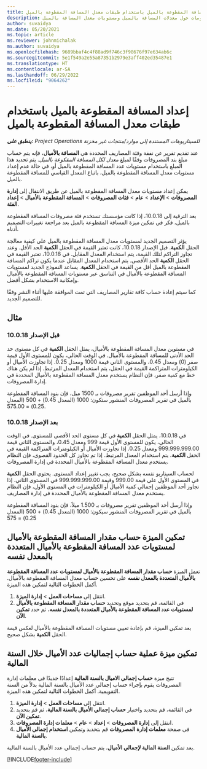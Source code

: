 ```yaml
---
title: إعداد المسافة المقطوعة بالميل باستخدام طبقات معدل المسافة المقطوعة بالميل
description: يوفر هذا المقال معلومات حول معدلات المسافة بالميل ومستويات معدل المسافة بالميل‬.
author: suvaidya
ms.date: 05/20/2021
ms.topic: article
ms.reviewer: johnmichalak
ms.author: suvaidya
ms.openlocfilehash: 9689bbaf4c4f88ad9f746c3f98676f97e634ab6c
ms.sourcegitcommit: 5e1f549a2e55a87351b2979e3aff402ed35487e1
ms.translationtype: HT
ms.contentlocale: ar-SA
ms.lasthandoff: 06/29/2022
ms.locfileid: "9064262"
---
```

# <a name="set-up-mileage-using-mileage-rate-tiers"></a>إعداد المسافة المقطوعة بالميل باستخدام طبقات معدل المسافة المقطوعة بالميل

_**ينطبق على:** Project Operations للسيناريوهات المستندة إلى موارد/منتجات غير مخزنة‬_

عند تقديم تقرير عن نفقة وفئة المصاريف المحددة هي **المسافة بالأميال**، فإنه يتم حساب مبلغ بند المصروفات وفقًا لمبلغ *معدل لكل المسافة المقكوعة بالميل*. يتم تحديد هذا المبلغ باستخدام مستويات عدد المسافة المقطوعة بالميل أو، في حالة عدم إعداد مستويات معدل المسافة المقطوعة بالميل، باتباع المعدل القياسي للمسافة المقطوعة بالميل. 

يمكن إعداد مستويات معدل المسافة المقطوعة بالميل عن طريق الانتقال إلى **إدارة المصروفات** > **الإعداد** > **عام** > **فئات المصروفات** > **المسافة المقطوعة بالأميال** > **إعداد الفئة**.

بعد الترقية إلى 10.0.18، إذا كانت مؤسستك تستخدم فئة مصروفات المسافة المقطوعة بالميل، فكر في تمكين ميزة المسافة المقطوعة بالميل بعد مراجعة تغييرات التصميم أدناه. 

يؤثر التصميم الجديد لمستويات معدل المسافة المقطوعة بالميل على كيفية معالجة الحقل **الكمية**. قبل الإصدار 10.0.18، كانت تعتبر القيمة في الحقل **الكمية** الحد الأقل. وعند تجاوز التراكم لتلك القيمة، يتم استخدام المعدل المقابل.  في 10.0.18، تعتبر القيمة في الحقل **الكمية** الحد الأقصى. يتم استخدام المعدل المقابل عندما يكون تراكم المسافة المقطوعة بالميل أقل من القيمة في الحقل **الكمية**.  يساعد النموذج الجديد لمستويات المسافة المقطوعة بالأميال في التناسق عبر مستويات المسافة المقطوعة بالأميال وإمكانية الاستخدام بشكل أفضل.   

كما سيتم إعادة حساب كافة تقارير المصاريف التي تمت الموافقة عليها أثناء النشر وفقًا للتصميم الجديد.

## <a name="example"></a>مثال
 
### <a name="before-version-10018"></a>قبل الإصدار 10.0.18
في مستوين معدل المسافة المقطوعة بالأميال، يمثل الحقل **الكمية** في كل مستوى حد الحد الأدنى للمسافة المقطوعة بالأميال. في الوقت الحالي، يكون للمستوى الأول قيمة صفر (0) ومعدل 0.45، والمستوى الثاني قيمة 1000 ومعدل 0.25. إذا تجاوزت الأميال أو الكيلومترات المتراكمة القيمة في الحقل، يتم استخدام المعدل المرتبط. إذا لم يكن هناك خط مع كمية صفر، فإن النظام يستخدم معدل المسافة المقطوعة بالأميال المحددة في إدارة المصروفات. 
 
وإذا أرسل أحد الموظفين تقرير مصروفات بـ 1500 ميل، فإن بنود المسافة المقطوعة بالميل في تقرير المصروفات المنشور ستكون: 1000 (المعدل 0.45) + 500 (المعدل 0.25) = 575.00.

### <a name="after-version-10018"></a>بعد الإصدار 10.0.18
في 10.0.18، يمثل الحقل **الكمية** في كل مستوى الحد الأقصى للمستوى. في الوقت الحالي، يكون للمستوى الأول قيمة 999 ومعدل 0.45، والمستوى الثاني قيمة 999.999.999.00 ومعدل 0.25. إذا تجاوزت الأميال أو الكيلومترات المتراكمة القيمة في الحقل **الكمية**، يتم استخدام المعدل المرتبط. إذا تم تجاوز كل الحدود القصوى، فإن النظام يستخدم معدل المسافة المقطوعة بالأميال المحددة في إدارة المصروفات. 
 
لحساب السيناريو نفسه بشكل صحيح، يجب تغيير إعداد المستوى. يحتوي الحقل **الكمية** في المستوى الأول على قيمة 999.00 وقيمة 999.999.999.00 في المستوى الثاني. إذا تجاوز أحد الموظفين إجمالي كمية الأميال أو الكيلومترات في المستوى الأول، فإن النظام يستخدم معدل المسافة المقطوعة بالأميال المحددة في إدارة المصاريف. 
  
وإذا أرسل أحد الموظفين تقرير مصروفات بـ 1.500 ميلاً، فإن بنود المسافة المقطوعة بالميل في تقرير المصروفات المنشور سيكون: 1000 (المعدل 0.45) + 500 (المعدل 0.25) = 575

## <a name="enable-the-mileage-amount-calculation-for-multiple-mileage-tiers-with-same-rate-feature"></a>تمكين الميزة حساب مقدار المسافة المقطوعة بالأميال لمستويات عدد المسافة المقطوعة بالأميال المتعددة بالمعدل نفسه

تعمل الميزة **حساب مقدار المسافة المقطوعة بالأميال لمستويات عدد المسافة المقطوعة بالأميال المتعددة بالمعدل نفسه** على تحسين حساب معدل المسافة المقطوعة بالأميال. أكمل الخطوات التالية لتمكين هذه الميزة.

1. انتقل إلى **مساحات العمل** > **إدارة الميزة**. 
2. في القائمة، قم بتحديد موقع وتحديد **حساب مقدار المسافة المقطوعة بالأميال لمستويات عدد المسافة المقطوعة بالأميال المتعددة بالمعدل نفسه‬**، ثم حدد **تمكين الآن**.

بعد تمكين الميزة، قم بإعادة تعيين مستويات المسافة المقطوعة بالأميال لعكس قيمة الحقل **الكمية** بشكل صحيح. 

## <a name="enable-the-mileage-totals-calculation-by-fiscal-year-feature"></a>تمكين ميزة عملية حساب إجماليات عدد الأميال خلال السنة المالية

تتيح ميزة **حساب إجمالي الاميال بالسنة المالية** إعدادًا جديدًا في معلمات إدارة المصروفات يقوم بإجراء حساب إجمالي عدد الأميال بالسنة المالية بدلاً من السنة التقويمية. أكمل الخطوات التالية لتمكين هذه الميزة.

1. انتقل إلى **مساحات العمل** > **إدارة الميزة**.
1. في القائمة، قم بتحديد واختيار **حساب إجمالي الأميال بالسنة المالية**، ثم قم بتحديد **تمكين الآن**.
1. انتقل إلى **إدارة المصروفات** > **إعداد** > **عام** > **معلمات إدارة المصروفات**.
1. في صفحة **معلمات إدارة المصروفات** قم بتحديد وتمكين **استخدام إجمالي الأميال بالسنة المالية**.

بعد تمكين **السنة المالية لإجمالي الأميال**، يتم حساب إجمالي عدد الأميال بالسنة المالية.

[!INCLUDE[footer-include](../includes/footer-banner.md)]
